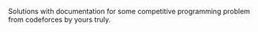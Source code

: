 Solutions with documentation for some competitive programming problem from codeforces by yours truly.
